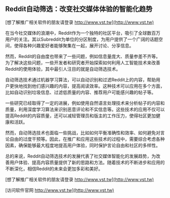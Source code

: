 ## **Reddit自动筛选：改变社交媒体体验的智能化趋势**

[想了解推广相关软件的朋友请登录 http://www.vst.tw](http://www.vst.tw)

在当今社交媒体的浪潮中，Reddit作为一个独特的社区平台，吸引了全球数百万用户的关注。其以Subreddit为单位的分区制度，为用户提供了一个广阔的话题空间，使得各种兴趣爱好者能够聚集在一起，展开讨论、分享信息。

然而，Reddit的自由度也带来了一些问题，例如信息量庞大、质量参差不齐等。为了解决这些问题，一些开发者和研究者开始探索如何利用人工智能技术来改善Reddit的使用体验，其中最引人注目的就是自动筛选技术。

自动筛选技术通过机器学习算法，可以自动识别和过滤Reddit上的内容，帮助用户更快地找到他们感兴趣的内容，提高阅读效率。这种技术可以应用在多个方面，比如自动识别垃圾信息、过滤低质量的内容、推荐用户可能感兴趣的帖子等。

一些研究已经取得了一定的进展，例如使用自然语言处理技术来分析帖子的内容和质量，利用深度学习算法来识别恶意评论和不实信息等。这些技术的应用不仅可以提高Reddit的内容质量，还可以减轻管理员和版主的工作压力，使得社区更加健康和活跃。

然而，自动筛选技术也面临一些挑战，比如如何平衡准确性和效率、如何避免对言论自由的过度干预等。因此，在推广和应用这些技术的过程中，需要综合考虑各种因素，确保能够最大程度地提高用户体验，同时保护言论自由和社区的多样性。

总的来说，Reddit自动筛选技术的发展代表了社交媒体智能化的发展趋势，为改善用户体验、提高内容质量提供了新的思路和方法。随着技术的不断进步和应用的不断深化，相信Reddit的未来会更加多彩和美好。

[想了解推广相关软件的朋友请登录 http://www.vst.tw](http://www.vst.tw)


[访问软件官网 http://www.vst.tw](http://www.vst.tw)
